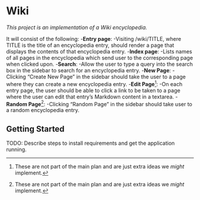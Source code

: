 # Wiki

*This project is an implementation of a Wiki encyclopedia.*

It will consist of the following:
 -**Entry page**:
    -Visiting /wiki/TITLE, where TITLE is the title of an encyclopedia entry, should render a page that displays the contents of that encyclopedia entry. 
 -**Index page**:
    -Lists names of all pages in the encyclopedia which send user to the corresponding page when clicked upon.
 -**Search**:
    -Allow the user to type a query into the search box in the sidebar to search for an encyclopedia entry. 
 -**New Page**:
    -Clicking “Create New Page” in the sidebar should take the user to a page where they can create a new encyclopedia entry. 
 -**Edit Page**[^extra]:
    -On each entry page, the user should be able to click a link to be taken to a page where the user can edit that entry’s Markdown content in a textarea. 
 -**Random Page**[^extra]:
    -Clicking “Random Page” in the sidebar should take user to a random encyclopedia entry.
 
[^extra]: These are not part of the main plan and are just extra ideas we *might* implement.

## Getting Started

TODO: Describe steps to install requirements and get the application running.

